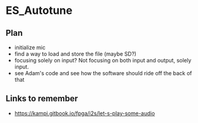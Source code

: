 # ES_Autotune

## Plan
- initialize mic
- find a way to load and store the file (maybe SD?)
- focusing solely on input? Not focusing on both input and output, solely input.
- see Adam's code and see how the software should ride off the back of that


## Links to remember
- https://kampi.gitbook.io/fpga/i2s/let-s-play-some-audio
